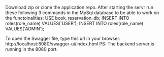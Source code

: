 Download zip or clone the application repo.
After starting the servr run these following 3 commands in the MySql database to be able to work on the functoinalities:
USE book_reservation_db;
INSERT INTO roles(role_name) VALUES('USER');
INSERT INTO roles(role_name) VALUES('ADMIN');

To open the Swagger file, type this url in your browser: http://localhost:8080/swagger-ui/index.html
PS: The backend server is running in the 8080 port.
